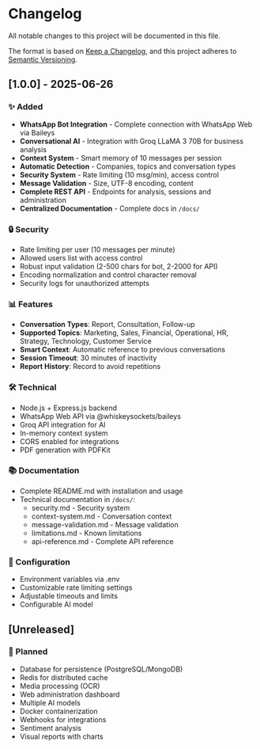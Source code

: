# Changelog

All notable changes to this project will be documented in this file.

The format is based on [Keep a Changelog](https://keepachangelog.com/en/1.0.0/),
and this project adheres to [Semantic Versioning](https://semver.org/spec/v2.0.0.html).

## [1.0.0] - 2025-06-26

### ✨ Added
- **WhatsApp Bot Integration** - Complete connection with WhatsApp Web via Baileys
- **Conversational AI** - Integration with Groq LLaMA 3 70B for business analysis
- **Context System** - Smart memory of 10 messages per session
- **Automatic Detection** - Companies, topics and conversation types
- **Security System** - Rate limiting (10 msg/min), access control
- **Message Validation** - Size, UTF-8 encoding, content
- **Complete REST API** - Endpoints for analysis, sessions and administration
- **Centralized Documentation** - Complete docs in `/docs/`

### 🔒 Security
- Rate limiting per user (10 messages per minute)
- Allowed users list with access control
- Robust input validation (2-500 chars for bot, 2-2000 for API)
- Encoding normalization and control character removal
- Security logs for unauthorized attempts

### 📊 Features
- **Conversation Types**: Report, Consultation, Follow-up
- **Supported Topics**: Marketing, Sales, Financial, Operational, HR, Strategy, Technology, Customer Service
- **Smart Context**: Automatic reference to previous conversations
- **Session Timeout**: 30 minutes of inactivity
- **Report History**: Record to avoid repetitions

### 🛠️ Technical
- Node.js + Express.js backend
- WhatsApp Web API via @whiskeysockets/baileys
- Groq API integration for AI
- In-memory context system
- CORS enabled for integrations
- PDF generation with PDFKit

### 📚 Documentation
- Complete README.md with installation and usage
- Technical documentation in `/docs/`:
  - security.md - Security system
  - context-system.md - Conversation context
  - message-validation.md - Message validation
  - limitations.md - Known limitations
  - api-reference.md - Complete API reference

### 🔧 Configuration
- Environment variables via .env
- Customizable rate limiting settings
- Adjustable timeouts and limits
- Configurable AI model

## [Unreleased]

### 🔮 Planned
- Database for persistence (PostgreSQL/MongoDB)
- Redis for distributed cache
- Media processing (OCR)
- Web administration dashboard
- Multiple AI models
- Docker containerization
- Webhooks for integrations
- Sentiment analysis
- Visual reports with charts
